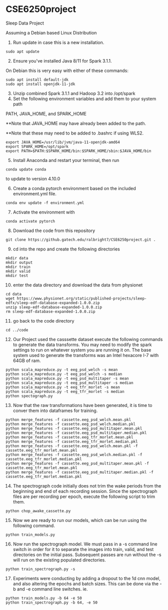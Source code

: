 # CSE6250project
Sleep Data Project

Assuming a Debian based Linux Distribution
1. Run update in case this is a new installation.
```
sudo apt update
```
2. Ensure you've installed Java 8/11 for Spark 3.1.1.

On Debian this is very easy with either of these commands:
```
sudo apt install default-jdk
sudo apt install openjdk-11-jdk
```
3. Unzip combined Spark 3.1.1 and Hadoop 3.2 into /opt/spark
4. Set the following environment variables and add them to your system path

PATH, JAVA_HOME, and SPARK_HOME

**Note that JAVA_HOME may have already been added to the path.

**Note that these may need to be added to .bashrc if using WLS2.
```
export JAVA_HOME=/usr/lib/jvm/java-11-openjdk-amd64
export SPARK_HOME=/opt/spark
export PATH=$PATH:$SPARK_HOME/bin:$SPARK_HOME/sbin:$JAVA_HOME/bin
```
5. Install Anaconda and restart your terminal, then run 
```
conda update conda
```
to update to version 4.10.0

6. Create a conda pytorch environment based on the included environment.yml file.
```
conda env update -f environment.yml
```
7. Activate the environment with 
```
conda activate pytorch
```
8. Download the code from this repository
```
git clone https://github.gatech.edu/ralbright7/CSE6250project.git .
```
9. cd into the repo and create the following directories
```
mkdir data
mkdir output
mkdir train
mkdir valid
mkdir test
```
10. enter the data directory and download the data from physionet
```
cd data
wget https://www.physionet.org/static/published-projects/sleep-edfx/sleep-edf-database-expanded-1.0.0.zip
unzip sleep-edf-database-expanded-1.0.0.zip
rm sleep-edf-database-expanded-1.0.0.zip
```
11. go back to the code directory
```
cd ../code
```
12. Our Project used the casssette dataset execute the following commands to generate the data transforms. You may need to modify the spark settings to run on whatever system you are running it on. The base system used to generate the transforms was an Intel hexacore I-7 with 64GB of ram.
```
python scala_mapreduce.py -t eeg_psd_welch -s mean
python scala_mapreduce.py -t eeg_psd_welch -s median
python scala_mapreduce.py -t eeg_psd_multitaper -s mean
python scala_mapreduce.py -t eeg_psd_multitaper -s median
python scala_mapreduce.py -t eeg_tfr_morlet -s mean
python scala_mapreduce.py -t eeg_tfr_morlet -s median
python spectograph.py 
```
13. Now that the raw transformations have been generated, it is time to conver them into dataframes for training.
```
python merge_features -f cassette.eeg_psd_welch.mean.pkl
python merge_features -f cassette.eeg_psd_welch.median.pkl
python merge_features -f cassette.eeg_psd_multitaper.mean.pkl
python merge_features -f cassette.eeg_psd_multitaper.median.pkl
python merge_features -f cassette.eeg_tfr_morlet.mean.pkl
python merge_features -f cassette.eeg_tfr_morlet.median.pkl
python merge_features -f cassette.eeg_psd_welch.mean.pkl -f cassette.eeg_tfr_morlet.mean.pkl
python merge_features -f cassette.eeg_psd_welch.median.pkl -f cassette.eeg_tfr_morlet.median.pkl
python merge_features -f cassette.eeg_psd_multitaper.mean.pkl -f cassette.eeg_tfr_morlet.mean.pkl
python merge_features -f cassette.eeg_psd_multitaper.median.pkl -f cassette.eeg_tfr_morlet.median.pkl
```
14. The spectrograph code initially does not trim the wake periods from the beginning and end of each recording session. Since the spectrograph files are per recording per epoch, execute the following script to trim them.
```
python chop_awake_cassette.py
```
15.  Now we are ready to run our models, which can be run using the following command.
```
python train_models.py
```
16. Now run the spectrograph model.  We must pass in a -s command line switch in order for it to separate the images into train, valid, and test directories on the initial pass. Subsequent passes are run without the -s will run on the existing populated directories.
```
python train_spectrograph.py -s
```
17. Experiments were conducting by adding a dropout to the 1d cnn model, and also altering the epochs and batch sizes. This can be done via the -b and -e command line switches.  ie.
```
python train_models.py -b 64 -e 50
python train_spectrograph.py -b 64, -e 50
```

